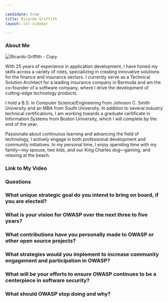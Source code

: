 ```yaml
---

candidate: true
title: Ricardo Griffith 
layout: col-sidebar

---
```


### About Me
![Ricardo Griffith - Copy](https://github.com/user-attachments/assets/6cfd54a8-7909-45ff-b214-8bed92d0e20d)

With 25 years of experience in application development, I have honed my skills across a variety of roles, specializing in creating innovative solutions for the finance and insurance sectors. I currently serve as a Technical Solution Architect for a leading insurance company in Bermuda and am the co-founder of a software company, where I drive the development of cutting-edge technology products.

I hold a B.S. in Computer Science/Engineering from Johnson C. Smith University and an MBA from South University. In addition to several industry technical certifications, I am working towards a graduate certificate in Information Systems from Boston University, which I will complete by the end of the year.

Passionate about continuous learning and advancing the field of technology, I actively engage in both professional development and community initiatives. In my personal time, I enjoy spending time with my family—my spouse, two kids, and our King Charles dog—gaming, and relaxing at the beach.

### Link to My Video

### Questions

### What unique strategic goal do you intend to bring on board, if you are elected? ###


### What is your vision for OWASP over the next three to five years? ###


### What contributions have you personally made to OWASP or other open source projects? ###


### What strategies would you implement to increase community engagement and participation in OWASP? ###


### What will be your efforts to ensure OWASP continues to be a centerpiece in software security? ###


### What should OWASP stop doing and why? ###
